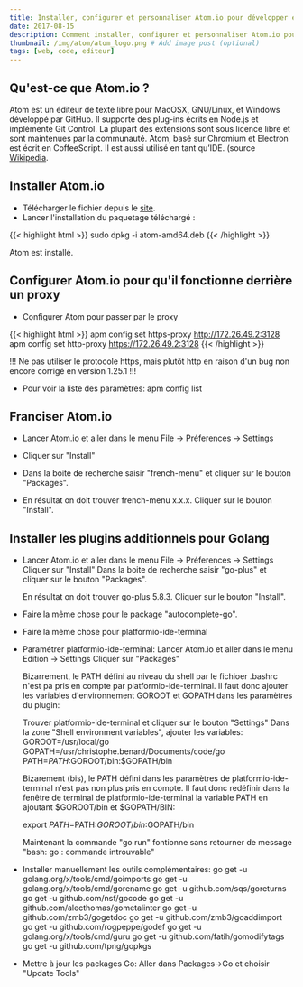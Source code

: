 ```yaml
---
title: Installer, configurer et personnaliser Atom.io pour développer en Golang
date: 2017-08-15
description: Comment installer, configurer et personnaliser Atom.io pour développer en Golang? # Add post description (optional)
thumbnail: /img/atom/atom_logo.png # Add image post (optional)
tags: [web, code, editeur]
---
```

## Qu'est-ce que Atom.io ?

Atom est un éditeur de texte libre pour MacOSX, GNU/Linux, et Windows développé par GitHub. Il supporte des plug-ins écrits en Node.js et implémente Git Control. La plupart des extensions sont sous licence libre et sont maintenues par la communauté. Atom, basé sur Chromium et Electron est écrit en CoffeeScript. Il est aussi utilisé en tant qu’IDE. (source [Wikipedia](https://fr.wikipedia.org/wiki/Atom_(%C3%A9diteur_de_texte)).

## Installer Atom.io

- Télécharger le fichier depuis le [site](https://atom.io/download/deb).
- Lancer l'installation du paquetage téléchargé :

{{< highlight html >}}
sudo dpkg -i atom-amd64.deb
{{< /highlight >}}

Atom est installé.

## Configurer Atom.io pour qu'il fonctionne derrière un proxy

- Configurer Atom pour passer par le proxy

{{< highlight html >}}
apm config set https-proxy http://172.26.49.2:3128
apm config set http-proxy https://172.26.49.2:3128
{{< /highlight >}}

!!! Ne pas utiliser le protocole https, mais plutôt http en raison d'un bug non encore corrigé en version 1.25.1 !!!

- Pour voir la liste des paramètres:
  apm config list

## Franciser Atom.io

- Lancer Atom.io et aller dans le menu File -> Préferences -> Settings

- Cliquer sur "Install"

- Dans la boite de recherche saisir "french-menu" et cliquer sur le bouton "Packages".

- En résultat on doit trouver french-menu x.x.x. Cliquer sur le bouton "Install".

## Installer les plugins additionnels pour Golang

- Lancer Atom.io et aller dans le menu File -> Préferences -> Settings
  Cliquer sur "Install"
  Dans la boite de recherche saisir "go-plus" et cliquer sur le bouton
  "Packages".

  En résultat on doit trouver go-plus 5.8.3. Cliquer sur le bouton "Install".

- Faire la même chose pour le package "autocomplete-go".

- Faire la même chose pour platformio-ide-terminal

- Paramétrer platformio-ide-terminal:
  Lancer Atom.io et aller dans le menu Edition -> Settings
  Cliquer sur "Packages"

  Bizarrement, le PATH défini au niveau du shell par le fichioer .bashrc
  n'est pa pris en compte par platformio-ide-terminal. Il faut donc ajouter
  les variables d'environnement GOROOT et GOPATH dans les paramètres du
  plugin:

  Trouver platformio-ide-terminal et cliquer sur le bouton "Settings"
  Dans la zone "Shell environment variables", ajouter les variables:
  GOROOT=/usr/local/go GOPATH=/usr/christophe.benard/Documents/code/go PATH=$PATH:$GOROOT/bin:$GOPATH/bin

  Bizarement (bis), le PATH défini dans les paramètres de platformio-ide-terminal
  n'est pas non plus pris en compte. Il faut donc redéfinir dans la
  fenêtre de terminal de platformio-ide-terminal la variable PATH en
  ajoutant $GOROOT/bin et $GOPATH/BIN:

  export $PATH=$PATH:$GOROOT/bin:$GOPATH/bin

  Maintenant la commande "go run" fontionne sans retourner de message
  "bash: go : commande introuvable"

- Installer manuellement les outils complémentaires:
   go get -u golang.org/x/tools/cmd/goimports
   go get -u golang.org/x/tools/cmd/gorename
   go get -u github.com/sqs/goreturns
   go get -u github.com/nsf/gocode
   go get -u github.com/alecthomas/gometalinter
   go get -u github.com/zmb3/gogetdoc
   go get -u github.com/zmb3/goaddimport
   go get -u github.com/rogpeppe/godef
   go get -u golang.org/x/tools/cmd/guru
   go get -u github.com/fatih/gomodifytags
   go get -u github.com/tpng/gopkgs

- Mettre à jour les packages Go:
  Aller dans Packages->Go et choisir "Update Tools"
